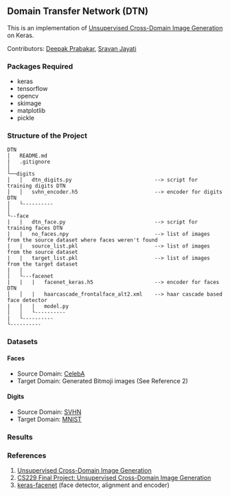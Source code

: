 ## Domain Transfer Network (DTN)

This is an implementation of [Unsupervised Cross-Domain Image Generation](https://arxiv.org/abs/1611.02200) on Keras.

Contributors: [Deepak Prabakar](https://www.linkedin.com/in/deepak-prabakar/), [Sravan Jayati](https://www.linkedin.com/in/sravan-jayati/)

### Packages Required

- keras
- tensorflow
- opencv
- skimage
- matplotlib
- pickle

### Structure of the Project

```
DTN
│   README.md
|   .gitignore
│
└──digits
│   │   dtn_digits.py                           --> script for training digits DTN
│   │   svhn_encoder.h5                         --> encoder for digits DTN 
│   └----------
│
└--face
|   |   dtn_face.py                             --> script for training faces DTN
|   |   no_faces.npy                            --> list of images from the source dataset where faces weren't found
|   |   source_list.pkl                         --> list of images from the source dataset
|   |   target_list.pkl                         --> list of images from the target dataset
|   |
│   └---facenet
|   |   |   facenet_keras.h5                    --> encoder for faces DTN
│   │   |   haarcascade_frontalface_alt2.xml    --> haar cascade based face detector
|   |   |   model.py
│   │   └----------
|   └----------   
└----------
```
### Datasets

#### Faces
- Source Domain:    [CelebA](http://mmlab.ie.cuhk.edu.hk/projects/CelebA.html) 
- Target Domain:    Generated Bitmoji images (See Reference 2)
#### Digits
- Source Domain:    [SVHN](http://ufldl.stanford.edu/housenumbers/)
- Target Domain:    [MNIST](http://yann.lecun.com/exdb/mnist/)

### Results


### References

1. [Unsupervised Cross-Domain Image Generation](https://arxiv.org/abs/1611.02200)
2. [CS229 Final Project: Unsupervised Cross-Domain Image Generation](https://github.com/davrempe/domain-transfer-net)
3. [keras-facenet](https://github.com/nyoki-mtl/keras-facenet) (face detector, alignment and encoder)
